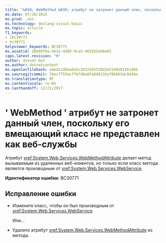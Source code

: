 ```yaml
---
title: "&#39; WebMethod &#39; атрибут не затронет данный член, поскольку его вмещающий класс не представлен как веб-службы"
ms.date: 07/20/2015
ms.prod: .net
ms.technology: devlang-visual-basic
ms.topic: article
f1_keywords:
- vbc30771
- bc30771
helpviewer_keywords: BC30771
ms.assetid: 20b09f6a-b61a-4d89-9ca5-4632b5e68e65
caps.latest.revision: "9"
author: dotnet-bot
ms.author: dotnetcontent
ms.openlocfilehash: e4ed12d8da0a5c2037a55529d3a5149103161d6b
ms.sourcegitcommit: 34ec7753acf76f90a0fa845235ef06663dc9e36e
ms.translationtype: MT
ms.contentlocale: ru-RU
ms.lasthandoff: 12/21/2017
---
```

# <a name="39webmethod39-attribute-will-not-affect-this-member-because-its-containing-class-is-not-exposed-as-a-web-service"></a>&#39; WebMethod &#39; атрибут не затронет данный член, поскольку его вмещающий класс не представлен как веб-службы
Атрибут <xref:System.Web.Services.WebMethodAttribute> делает метод вызываемым из удаленных веб-клиентов, но только если класс метода является производным от <xref:System.Web.Services.WebService>.  
  
 **Идентификатор ошибки:** BC30771  
  
## <a name="to-correct-this-error"></a>Исправление ошибки  
  
-   Измените класс, чтобы он был производным от <xref:System.Web.Services.WebService>.  
  
     Или...  
  
-   Удалите атрибут <xref:System.Web.Services.WebMethodAttribute> из метода.  
  

